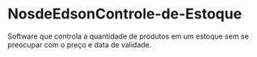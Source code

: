 # NosdeEdsonControle-de-Estoque
Software que controla a quantidade de produtos em um estoque sem se preocupar com o preço e data de validade.
